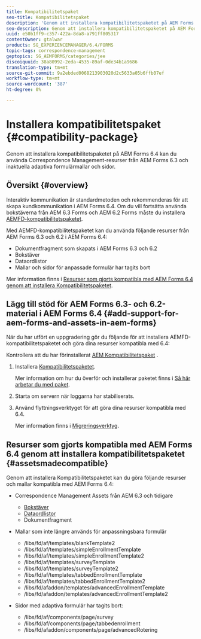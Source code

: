 ```yaml
---
title: Kompatibilitetspaket
seo-title: Kompatibilitetspaket
description: 'Genom att installera kompatibilitetspaketet på AEM Forms 6.4 kan du använda Correspondence Management-resurser från AEM Forms 6.3 och inaktuella adaptiva formulärmallar och sidor. '
seo-description: Genom att installera kompatibilitetspaketet på AEM Forms 6.4 kan du använda Correspondence Management-resurser från AEM Forms 6.3 och inaktuella adaptiva formulärmallar och sidor.
uuid: e50b1ff9-c357-422a-8da8-a791ff805317
contentOwner: gtalwar
products: SG_EXPERIENCEMANAGER/6.4/FORMS
topic-tags: correspondence-management
geptopics: SG_AEMFORMS/categories/jee
discoiquuid: 38a80992-2eda-4535-89af-0de34b1a9686
translation-type: tm+mt
source-git-commit: 9a2ebded0068213903020d2c5633a05b6ffb07ef
workflow-type: tm+mt
source-wordcount: '387'
ht-degree: 0%

---
```



# Installera kompatibilitetspaket {#compatibility-package}

Genom att installera kompatibilitetspaketet på AEM Forms 6.4 kan du använda Correspondence Management-resurser från AEM Forms 6.3 och inaktuella adaptiva formulärmallar och sidor.

## Översikt {#overview}

Interaktiv kommunikation är standardmetoden och rekommenderas för att skapa kundkommunikation i AEM Forms 6.4. Om du vill fortsätta använda bokstäverna från AEM 6.3 Forms och AEM 6.2 Forms måste du installera [AEMFD-kompatibilitetspaketet](https://www.adobeaemcloud.com/content/marketplace/marketplaceProxy.html?packagePath=/content/companies/public/adobe/packages/cq640/fd/AEM-FORMS-6.4-COMPAT).

Med AEMFD-kompatibilitetspaketet kan du använda följande resurser från AEM Forms 6.3 och 6.2 i AEM Forms 6.4:

* Dokumentfragment som skapats i AEM Forms 6.3 och 6.2
* Bokstäver
* Dataordlistor
* Mallar och sidor för anpassade formulär har tagits bort

Mer information finns i [Resurser som gjorts kompatibla med AEM Forms 6.4 genom att installera Kompatibilitetspaketet](/help/forms/using/compatibility-package.md#assetsmadecompatible).

## Lägg till stöd för AEM Forms 6.3- och 6.2-material i AEM Forms 6.4 {#add-support-for-aem-forms-and-assets-in-aem-forms}

När du har utfört en uppgradering gör du följande för att installera AEMFD-kompatibilitetspaketet och göra dina resurser kompatibla med 6.4:

Kontrollera att du har förinstallerat [AEM Kompatibilitetspaket](/help/sites-deploying/backward-compatibility.md) .

1. Installera [Kompatibilitetspaketet](https://www.adobeaemcloud.com/content/marketplace/marketplaceProxy.html?packagePath=/content/companies/public/adobe/packages/cq640/fd/AEM-FORMS-6.4-COMPAT).

   Mer information om hur du överför och installerar paketet finns i [Så här arbetar du med paket](/help/sites-administering/package-manager.md).

1. Starta om servern när loggarna har stabiliserats.
1. Använd flyttningsverktyget för att göra dina resurser kompatibla med 6.4.

   Mer information finns i [Migreringsverktyg](/help/forms/using/migration-utility.md).

## Resurser som gjorts kompatibla med AEM Forms 6.4 genom att installera kompatibilitetspaketet {#assetsmadecompatible}

Genom att installera Kompatibilitetspaketet kan du göra följande resurser och mallar kompatibla med AEM Forms 6.4:

* Correspondence Management Assets från AEM 6.3 och tidigare

   * [Bokstäver](/help/forms/using/create-letter.md)
   * [Dataordlistor](/help/forms/using/data-dictionary.md)
   * Dokumentfragment

* Mallar som inte längre används för anpassningsbara formulär

   * /libs/fd/af/templates/blankTemplate2
   * /libs/fd/af/templates/simpleEnrollmentTemplate
   * /libs/fd/af/templates/simpleEnrollmentTemplate2
   * /libs/fd/af/templates/surveyTemplate
   * /libs/fd/af/templates/surveyTemplate2
   * /libs/fd/af/templates/tabbedEnrollmentTemplate
   * /libs/fd/af/templates/tabbedEnrollmentTemplate2
   * /libs/fd/afaddon/templates/advancedEnrollmentTemplate
   * /libs/fd/afaddon/templates/advancedEnrollmentTemplate2

* Sidor med adaptiva formulär har tagits bort:

   * /libs/fd/af/components/page/survey
   * /libs/fd/af/components/page/tabbedenrollment
   * /libs/fd/afaddon/components/page/advancedRotering

